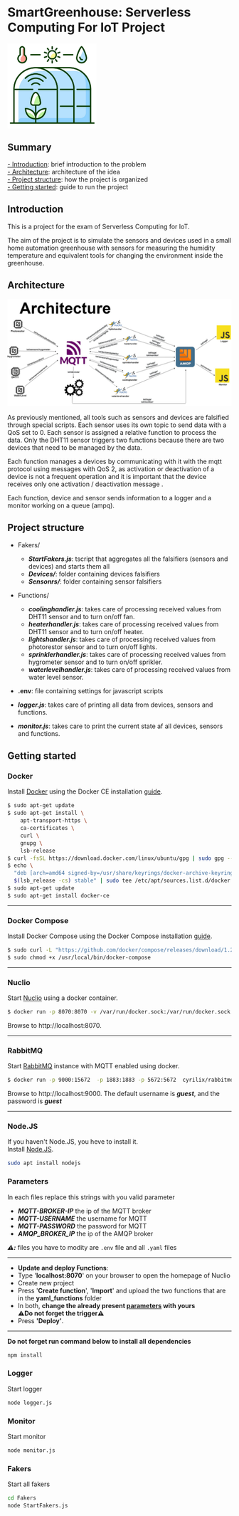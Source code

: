 # **SmartGreenhouse**: Serverless Computing For IoT Project

<img src="img/logo.png" alt="logo" width="200" align="middle"/>

## Summary

[- Introduction](#Introduction): brief introduction to the problem\
[- Architecture](#Architecture): architecture of the idea\
[- Project structure](#Project-structure): how the project is organized\
[- Getting started](#Getting-started): guide to run the project

## Introduction

This is a project for the exam of Serverless Computing for IoT.

The aim of the project is to simulate the sensors and devices used in a small home automation greenhouse with sensors for measuring the humidity temperature and equivalent tools for changing the environment inside the greenhouse.

## Architecture

![Architecture.jpg](img/Architecture.jpg)

As previously mentioned, all tools such as sensors and devices are falsified through special scripts.
Each sensor uses its own topic to send data with a QoS set to 0. Each sensor is assigned a relative function to process the data. Only the DHT11 sensor triggers two functions because there are two devices that need to be managed by the data.

Each function manages a devices by communicating with it with the mqtt protocol using messages with QoS 2, as activation or deactivation of a device is not a frequent operation and it is important that the device receives only one activation / deactivation message .

Each function, device and sensor sends information to a logger and a monitor working on a queue (ampq).

## Project structure

- Fakers/

  - _**StartFakers.js**_: tscript that aggregates all the falsifiers (sensors and devices) and starts them all
  - _**Devices/**_: folder containing devices falsifiers
  - _**Sensonrs/**_: folder containing sensor falsifiers
- Functions/
  - _**coolinghandler.js**_: takes care of processing received values from DHT11 sensor and to turn on/off fan.
  - _**heaterhandler.js**_: takes care of processing received values from DHT11 sensor and to turn on/off heater.
  - _**lightshandler.js**_: takes care of processing received values from photorestor sensor and to turn on/off lights.
  - _**sprinklerhandler.js**_: takes care of processing received values from hygrometer sensor and to turn on/off sprikler.
  - _**waterlevelhandler.js**_: takes care of processing received values from water level sensor.
- **.env**: file containing settings for javascript scripts
- _**logger.js**_: takes care of printing all data from devices, sensors and functions.
- _**monitor.js**_: takes care to print the current state af all devices, sensors and functions.


## Getting started

### Docker
Install [Docker](https://www.docker.com) using the Docker CE installation [guide](https://docs.docker.com/install/linux/docker-ce/ubuntu/#extra-steps-for-aufs).

```sh
$ sudo apt-get update
$ sudo apt-get install \
    apt-transport-https \
    ca-certificates \
    curl \
    gnupg \
    lsb-release
$ curl -fsSL https://download.docker.com/linux/ubuntu/gpg | sudo gpg --dearmor -o /usr/share/keyrings/docker-archive-keyring.gpg
$ echo \
  "deb [arch=amd64 signed-by=/usr/share/keyrings/docker-archive-keyring.gpg] https://download.docker.com/linux/ubuntu \
  $(lsb_release -cs) stable" | sudo tee /etc/apt/sources.list.d/docker.list > /dev/null
$ sudo apt-get update
$ sudo apt-get install docker-ce
```

------------------------------------------------------------------------------------------------------------------------------

### Docker Compose

Install Docker Compose using the Docker Compose installation [guide](https://docs.docker.com/compose/install/#install-compose).

```sh
$ sudo curl -L "https://github.com/docker/compose/releases/download/1.22.0/docker-compose-$(uname -s)-$(uname -m)" -o /usr/local/bin/docker-compose
$ sudo chmod +x /usr/local/bin/docker-compose
```

----------------------------------------------------------------------------------------------------------------------------


### Nuclio 
Start [Nuclio](https://github.com/nuclio/nuclio) using a docker container.

```sh
$ docker run -p 8070:8070 -v /var/run/docker.sock:/var/run/docker.sock -v /tmp:/tmp nuclio/dashboard:stable-amd64
```

Browse to http://localhost:8070.

----------------------------------------------------------------------------------------------------------------------------

### RabbitMQ 

Start [RabbitMQ](https://www.rabbitmq.com) instance with MQTT enabled using docker.

```sh
$ docker run -p 9000:15672  -p 1883:1883 -p 5672:5672  cyrilix/rabbitmq-mqtt 
```

Browse to http://localhost:9000. The default username is ***guest***, and the password is ***guest***

------------------------------------------------------------------------------------------------------------------------------
### Node.JS
If you haven't Node.JS, you heve to install it. <br>
Install [Node.JS](https://nodejs.org/it/).

```sh
sudo apt install nodejs
```
### Parameters
In each files replace this strings with you valid parameter
* ***MQTT-BROKER-IP*** the ip of the MQTT broker
* ***MQTT-USERNAME*** the username for MQTT
* ***MQTT-PASSWORD*** the password for MQTT
* ***AMQP_BROKER_IP*** the ip of the AMQP broker

***⚠️:*** files you have to modity are `.env` file and all `.yaml` files

------------------------------------------------------------------------------------------------------------------------------

- **Update and deploy Functions**:
- Type '**localhost:8070**' on your browser to open the homepage of Nuclio
- Create new project
- Press '**Create function**', '**Import**' and upload the two functions that are in the **yaml_functions** folder
- In both, **change the already present [parameters](#parameters) with yours**\
**⚠️Do not forget the trigger⚠️**
- Press **'Deploy'**.


------------------------------------------------------------------------------------------------------------------------------

**Do not forget run command below to install all dependencies**
```sh
npm install
```
### Logger
Start logger
```sh
node logger.js
```

### Monitor
Start monitor
```sh
node monitor.js
```
### Fakers
Start all fakers
```sh
cd Fakers
node StartFakers.js
```
